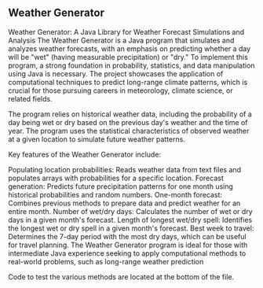 ## Weather Generator

Weather Generator: A Java Library for Weather Forecast Simulations and Analysis
The Weather Generator is a Java program that simulates and analyzes weather forecasts, with an emphasis on predicting whether a day will be "wet" (having measurable precipitation) or "dry." To implement this program, a strong foundation in probability, statistics, and data manipulation using Java is necessary. The project showcases the application of computational techniques to predict long-range climate patterns, which is crucial for those pursuing careers in meteorology, climate science, or related fields.

The program relies on historical weather data, including the probability of a day being wet or dry based on the previous day's weather and the time of year. The program uses the statistical characteristics of observed weather at a given location to simulate future weather patterns.

Key features of the Weather Generator include:

Populating location probabilities: Reads weather data from text files and populates arrays with probabilities for a specific location.
Forecast generation: Predicts future precipitation patterns for one month using historical probabilities and random numbers.
One-month forecast: Combines previous methods to prepare data and predict weather for an entire month.
Number of wet/dry days: Calculates the number of wet or dry days in a given month's forecast.
Length of longest wet/dry spell: Identifies the longest wet or dry spell in a given month's forecast.
Best week to travel: Determines the 7-day period with the most dry days, which can be useful for travel planning.
The Weather Generator program is ideal for those with intermediate Java experience seeking to apply computational methods to real-world problems, such as long-range weather prediction

Code to test the various methods are located at the bottom of the file.
